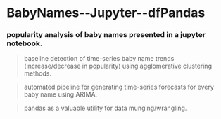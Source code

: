 # BabyNames--Jupyter--dfPandas
### popularity analysis of baby names presented in a jupyter notebook. 

> baseline detection of time-series baby name trends (increase/decrease in popularity) using agglomerative clustering methods.

> automated pipeline for generating time-series forecasts for every baby name using ARIMA.

> pandas as a valuable utility for data munging/wrangling.
